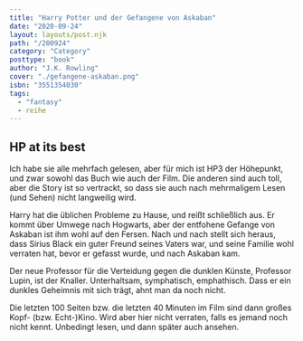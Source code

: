 ```yaml
---
title: "Harry Potter und der Gefangene von Askaban"
date: "2020-09-24"
layout: layouts/post.njk
path: "/200924"
category: "Category"
posttype: "book"
author: "J.K. Rowling"
cover: "./gefangene-askaban.png"
isbn: "3551354030"
tags:
  - "fantasy"
  - reihe
---
```

## HP at its best

Ich habe sie alle mehrfach gelesen, aber für mich ist HP3 der Höhepunkt, und zwar sowohl das Buch wie auch der Film. Die anderen sind auch toll, aber die Story ist so vertrackt, so dass sie auch nach mehrmaligem Lesen (und Sehen) nicht langweilig wird.

Harry hat die üblichen Probleme zu Hause, und reißt schließlich aus. Er kommt über Umwege nach Hogwarts, aber der entfohene Gefange von Askaban ist ihm wohl auf den Fersen. Nach und nach stellt sich heraus, dass Sirius Black ein guter Freund seines Vaters war, und seine Familie wohl verraten hat, bevor er gefasst wurde, und nach Askaban kam.

Der neue Professor für die Verteidung gegen die dunklen Künste, Professor Lupin, ist der Knaller. Unterhaltsam, symphatisch, emphathisch. Dass er ein dunkles Geheimnis mit sich trägt, ahnt man da noch nicht.

Die letzten 100 Seiten bzw. die letzten 40 Minuten im Film sind dann großes Kopf- (bzw. Echt-)Kino. Wird aber hier nicht verraten, falls es jemand noch nicht kennt. Unbedingt lesen, und dann später auch ansehen.
